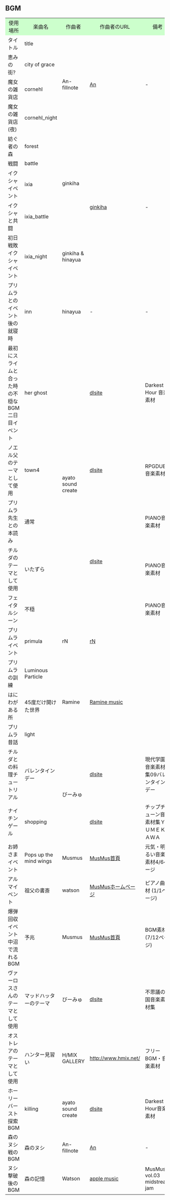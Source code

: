 <h2>BGM</h2>

<table>
<tbody><tr class="atwiki_tr_odd atwiki_tr_1">		<td style="background-color:#CFC;text-align:center;">使用場所</td>
		<td style="background-color:#CFC;text-align:center;">楽曲名</td>
		<td style="background-color:#CFC;text-align:center;">作曲者</td>
		<td style="background-color:#CFC;text-align:center;">作曲者のURL</td>
		<td style="background-color:#CFC;text-align:center;">備考</td></tr>
<tr class="atwiki_tr_even atwiki_tr_2">		<td style="">タイトル</td>
		<td style="">title</td>
		<td rowspan="4" style="vertical-align:MIDDLE;">An-fillnote </td>
		<td rowspan="4" style="vertical-align:MIDDLE;"><a href="https://twitter.com/an_fillnote" rel="nofollow">An</a></td>
		<td rowspan="4" style="">-</td></tr>
<tr class="atwiki_tr_odd atwiki_tr_3">		<td style="">恵みの街?</td>
		<td style="">city of grace</td>
</tr>
<tr class="atwiki_tr_even atwiki_tr_4">		<td style="">魔女の雑貨店</td>
		<td style="">cornehl</td>
</tr>
<tr class="atwiki_tr_odd atwiki_tr_5">		<td style="">魔女の雑貨店(夜)</td>
		<td style="">cornehl_night</td>
</tr>
<tr class="atwiki_tr_even atwiki_tr_6">		<td style="">紡ぐ者の森</td>
		<td style="">forest</td>
		<td rowspan="4" style="">ginkiha</td>
		<td rowspan="5" style=""><a href="https://twitter.com/ginkiha" rel="nofollow">ginkiha</a></td>
		<td rowspan="5" style="">-</td></tr>
<tr class="atwiki_tr_odd atwiki_tr_7">		<td style="">戦闘</td>
		<td style="">battle</td>
</tr>
<tr class="atwiki_tr_even atwiki_tr_8">		<td style="">イクシャイベント</td>
		<td style="">ixia</td>
</tr>
<tr class="atwiki_tr_odd atwiki_tr_9">		<td style="">イクシャと共闘</td>
		<td style="">ixia_battle</td>
</tr>
<tr class="atwiki_tr_even atwiki_tr_10">		<td style="">初日戦敗イクシャイベント</td>
		<td style="">ixia_night</td>
		<td style="">ginkiha &amp; hinayua</td>
</tr>
<tr class="atwiki_tr_odd atwiki_tr_11">		<td style="">プリムラとのイベント後の就寝時</td>
		<td style="">inn</td>
		<td style="">hinayua</td>
		<td style="">-</td>
		<td style="">-</td></tr>
<tr class="atwiki_tr_even atwiki_tr_12">		<td style="">最初にスライムと合った時の不穏なBGM<br>二日目イベント</td>
		<td style="">her ghost</td>
		<td rowspan="5" style="">ayato sound create</td>
		<td style=""><a href="https://www.dlsite.com/home/work/=/product_id/RJ369896.html" rel="nofollow">dlsite</a></td>
		<td style="">Darkest Hour 音楽素材</td></tr>
<tr class="atwiki_tr_odd atwiki_tr_13">		<td style="">ノエル父のテーマとして使用</td>
		<td style="">town4</td>
		<td style=""><a href="https://www.dlsite.com/home/work/=/product_id/RJ335099.html" rel="nofollow">dlsite</a></td>
		<td style="">RPGDUB音楽素材</td></tr>
<tr class="atwiki_tr_even atwiki_tr_14">		<td style="">プリムラ先生との本読み</td>
		<td style="">通常</td>
		<td rowspan="3" style=""><a href="https://www.dlsite.com/home/work/=/product_id/RJ223358.html" rel="nofollow">dlsite</a></td>
		<td style="">PIANO音楽素材</td></tr>
<tr class="atwiki_tr_odd atwiki_tr_15">		<td style="">チルダのテーマとして使用</td>
		<td style="">いたずら</td>
		<td style="">PIANO音楽素材</td></tr>
<tr class="atwiki_tr_even atwiki_tr_16">		<td style="">フェイタルシーン</td>
		<td style="">不穏</td>
		<td style="">PIANO音楽素材</td></tr>
<tr class="atwiki_tr_odd atwiki_tr_17">		<td style="">プリムライベント</td>
		<td style="">primula</td>
		<td style="">rN</td>
		<td style=""><a href="https://twitter.com/rn_dtm" rel="nofollow">͏rN</a></td>
		<td style=""></td></tr>
<tr class="atwiki_tr_even atwiki_tr_18">		<td style="">プリムラの訓練</td>
		<td style="">Luminous Particle</td>
		<td rowspan="3" style="">Ramine</td>
		<td rowspan="3" style=""><a href="https://2ram.com/music.html" rel="nofollow">͏Ramine music</a></td>
		<td rowspan="3" style=""></td></tr>
<tr class="atwiki_tr_odd atwiki_tr_19">		<td style="">はにわがある所</td>
		<td style="">45度だけ開けた世界</td>
</tr>
<tr class="atwiki_tr_even atwiki_tr_20">		<td style="">プリムラ昔話</td>
		<td style="">light</td>
</tr>
<tr class="atwiki_tr_odd atwiki_tr_21">		<td style="">チルダとの料理チュートリアル</td>
		<td style="">バレンタインデー</td>
		<td rowspan="2" style="">びーみゅ</td>
		<td style=""><a href="https://www.dlsite.com/home/work/=/product_id/RJ364087.html" rel="nofollow">͏dlsite</a></td>
		<td style="">現代学園音楽素材集09バレンタインデー</td></tr>
<tr class="atwiki_tr_even atwiki_tr_22">		<td style="">ナイチンゲール</td>
		<td style="">shopping</td>
		<td style=""><a href="https://www.dlsite.com/home/work/=/product_id/RJ335123.html" rel="nofollow">͏dlsite</a></td>
		<td style="">チップチューン音楽素材集ＹＵＭＥＫＡＷＡ</td></tr>
<tr class="atwiki_tr_odd atwiki_tr_23">		<td style="">お姉さまイベント</td>
		<td style="">Pops up the mind wings</td>
		<td style="">Musmus</td>
		<td style=""><a href="https://musmus.main.jp/music_img2_04.html" rel="nofollow">͏MusMus首頁</a></td>
		<td style="">元気・明るい音楽素材4/6ページ</td></tr>
<tr class="atwiki_tr_even atwiki_tr_24">		<td style="">アルマイベント</td>
		<td style="">祖父の書斎</td>
		<td style="">watson</td>
		<td style=""><a href="https://musmus.main.jp/piano.html" rel="nofollow">͏MusMusホームページ</a></td>
		<td style="">ピアノ曲素材 (1/1ページ)</td></tr>
<tr class="atwiki_tr_odd atwiki_tr_25">		<td style="">爆弾回収イベント中沼で流れるBGM</td>
		<td style="">予兆</td>
		<td style="">Musmus</td>
		<td style=""><a href="https://musmus.main.jp/bgm_07.html" rel="nofollow">MusMus首頁</a></td>
		<td style="">BGM素材 (7/12ページ)</td></tr>
<tr class="atwiki_tr_even atwiki_tr_26">		<td style="">ヴァーロスさんのテーマとして使用</td>
		<td style="">マッドハッターのテーマ</td>
		<td style="">	びーみゅ</td>
		<td style=""><a href="https://www.dlsite.com/home/work/=/product_id/RJ343207.html" rel="nofollow">dlsite</a></td>
		<td style="">不思議の国音楽素材集 </td></tr>
<tr class="atwiki_tr_odd atwiki_tr_27">		<td style="">オストレアのテーマとして使用</td>
		<td style="">ハンター見習い</td>
		<td style="">H/MIX GALLERY</td>
		<td style=""><a href="http://www.hmix.net/" rel="nofollow">http://www.hmix.net/</a></td>
		<td style="">フリーBGM・音楽素材</td></tr>
<tr class="atwiki_tr_even atwiki_tr_28">		<td style="">ホーリーバースト探索BGM</td>
		<td style="">killing</td>
		<td style="">ayato sound create</td>
		<td style=""><a href="https://www.dlsite.com/home/work/=/product_id/RJ369896.html" rel="nofollow">dlsite</a></td>
		<td style="">Darkest Hour音楽素材</td></tr>
<tr class="atwiki_tr_odd atwiki_tr_29">		<td style="">森のヌシ戦のBGM</td>
		<td style="">森のヌシ</td>
		<td style="">An-fillnote</td>
		<td style=""><a href="https://twitter.com/an_fillnote" rel="nofollow">An</a></td>
		<td style="">-</td></tr>
<tr class="atwiki_tr_even atwiki_tr_30">		<td style="">ヌシ撃破後のBGM</td>
		<td style="">森の記憶</td>
		<td style="">Watson</td>
		<td style=""><a href="https://music.apple.com/jp/album/musmus-vol-03-midstream-jam/1563541624|MusMus" rel="nofollow">apple music</a></td>
		<td style="">MusMus vol.03 midstream jam</td></tr>
</tbody></table>
